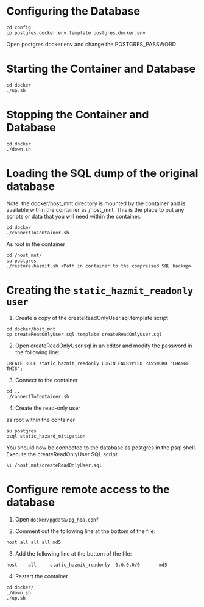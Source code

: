 # Configuring the Database

```
cd config
cp postgres.docker.env.template postgres.docker.env
```

Open postgres.docker.env and change the POSTGRES_PASSWORD

# Starting the Container and Database

```
cd docker
./up.sh
```

# Stopping the Container and Database

```
cd docker
./down.sh
```

# Loading the SQL dump of the original database

Note: the docker/host_mnt directory is mounted by the container
and is available within the container as /host_mnt. This is the place
to put any scripts or data that you will need within the container.

```
cd docker
./connectToContainer.sh
```
As root in the container
```
cd /host_mnt/
su postgres
./restore-hazmit.sh <Path in container to the compressed SQL backup>
``` 

# Creating the `static_hazmit_readonly user`

1. Create a copy of the createReadOnlyUser.sql.template script
```
cd docker/host_mnt
cp createReadOnlyUser.sql.template createReadOnlyUser.sql
```

2. Open createReadOnlyUser.sql in an editor and modify the password in the following line:
```
CREATE ROLE static_hazmit_readonly LOGIN ENCRYPTED PASSWORD 'CHANGE THIS';
```

3. Connect to the container
```
cd ..
./connectToContainer.sh
```

4. Create the read-only user

as root within the container
```
su postgres
psql static_hazard_mitigation
```

You should now be connected to the database as postgres in the psql shell.
Execute the createReadOnlyUser SQL script.

```
\i /host_mnt/createReadOnlyUser.sql
```

# Configure remote access to the database

1. Open `docker/pgdata/pg_hba.conf`

2. Comment out the following line at the bottom of the file:

```
host all all all md5
```

3. Add the following line at the bottom of the file:

```
host    all     static_hazmit_readonly  0.0.0.0/0       md5
```

4. Restart the container

```
cd docker/
./down.sh
./up.sh
```
